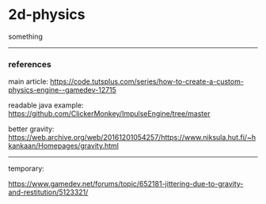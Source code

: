# 2d-physics

something

---

### references

main article: https://code.tutsplus.com/series/how-to-create-a-custom-physics-engine--gamedev-12715

readable java example: https://github.com/ClickerMonkey/ImpulseEngine/tree/master

better gravity: https://web.archive.org/web/20161201054257/https://www.niksula.hut.fi/~hkankaan/Homepages/gravity.html

---

temporary:

https://www.gamedev.net/forums/topic/652181-jittering-due-to-gravity-and-restitution/5123321/
